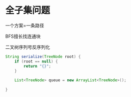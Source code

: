 # 全子集问题



一个方案=一条路径



BFS擅长找连通块





二叉树序列号反序列化

```java
String serialize(TreeNode root) {
    if (root == null) {
        return "{}";
    }
    
    List<TreeNode> queue = new ArrayList<TreeNode>();
    
}
```

